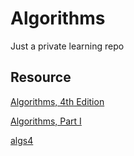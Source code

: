 # Algorithms
Just a private learning repo

## Resource
[Algorithms, 4th Edition](https://algs4.cs.princeton.edu/home/)

[Algorithms, Part I](https://www.coursera.org/learn/algorithms-part1/home/welcome)

[algs4](https://github.com/kevin-wayne/algs4)

